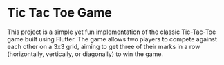 # Tic Tac Toe Game
This project is a simple yet fun implementation of the classic Tic-Tac-Toe game built using Flutter. The game allows two players to compete against each other on a 3x3 grid, aiming to get three of their marks in a row (horizontally, vertically, or diagonally) to win the game.
